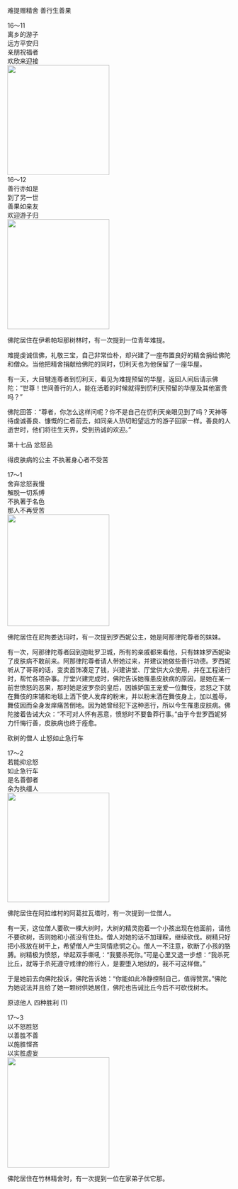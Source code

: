 难提赠精舍 善行生善果

<div class="e2">
<div>
16～11<br>
 离乡的游子<br>
 远方平安归<br>
 亲朋祝福者<br>
 欢欣来迎接
</div>
<img src="images/fjj-66-1.jpg" width="230" height="248"/>
</div>

<div class="e2">
<div>
16～12<br>
 善行亦如是<br>
 到了另一世<br>
 善果如亲友<br>
 欢迎游子归
</div>
<img src="images/fjj-66-2.jpg" width="230" height="248"/>
</div>

佛陀居住在伊希帕坦那树林时，有一次提到一位青年难提。

难提虔诚信佛，礼敬三宝，自己非常俭朴，却兴建了一座布置良好的精舍捐给佛陀和僧众。当他把精舍捐献给佛陀的同时，忉利天也为他保留了一座华屋。

有一天，大目犍连尊者到忉利天，看见为难提预留的华屋，返回人间后请示佛陀：“世尊！世间善行的人，能在活着的时候就得到忉利天预留的华屋及其他富贵吗？”

佛陀回答：“尊者，你怎么这样问呢？你不是自己在忉利天亲眼见到了吗？天神等待虔诚善良、慷慨的仁者前去，如同亲人热切盼望远方的游子回家一样。善良的人逝世时，他们将往生天界，受到热诚的欢迎。”

第十七品 忿怒品

得皮肤病的公主 不执著身心者不受苦

<div class="e2">
<div>
17～1<br>
 舍弃忿怒我慢<br>
 解脱一切系缚<br>
 不执著于名色<br>
 那人不再受苦
</div>
<img src="images/fjj-66-3.jpg" width="230" height="252"/>
</div>

佛陀居住在尼拘娄达玛时，有一次提到罗西妮公主，她是阿那律陀尊者的妹妹。

有一次，阿那律陀尊者回到迦毗罗卫城，所有的亲戚都来看他，只有妹妹罗西妮染了皮肤病不敢前来。阿那律陀尊者请人带她过来，并建议她做些善行功德。罗西妮听从了哥哥的话，变卖首饰凑足了钱，兴建讲堂、厅堂供大众使用，并在工程进行时，帮忙各项杂事。厅堂兴建完成时，佛陀告诉她罹患皮肤病的原因，是她在某一前世愤怒的恶果，那时她是波罗奈的皇后，因嫉妒国王宠爱一位舞伎，忿怒之下就在舞伎的床铺和地毯上洒下使人发痒的粉末，并以粉末洒在舞伎身上，加以羞辱，舞伎因而全身发痒痛苦倒地。因为她曾经犯下这种恶行，所以今生罹患皮肤病。佛陀接着告诫大众：“不可对人怀有恶意，愤怒时不要鲁莽行事。”由于今世罗西妮努力忏悔行善，皮肤病也终于痊愈。

砍树的僧人 止怒如止急行车

<div class="e2">
<div>
17～2<br>
 若能抑忿怒<br>
 如止急行车<br>
 是名善御者<br>
 余为执缰人
</div>
<img src="images/fjj-66-4.jpg" width="230" height="247"/>
</div>

佛陀居住在阿拉维村的阿葛拉瓦塔时，有一次提到一位僧人。

有一天，这位僧人要砍一棵大树时，大树的精灵抱着一个小孩出现在他面前，请他不要砍树，否则她和小孩没有住处。僧人对她的话不加理睬，继续砍伐。树精只好把小孩放在树干上，希望僧人产生同情悲悯之心。僧人一不注意，砍断了小孩的胳膊。树精极为愤怒，举起双手嘶吼：“我要杀死你。”可是心里又退一步想：“我杀死比丘，就等于杀死遵守戒律的修行人，是要堕入地狱的，我不可这样做。”

于是她前去向佛陀投诉，佛陀告诉她：“你能如此冷静控制自己，值得赞赏。”佛陀为她说法并且给了她一颗树供她居住，佛陀也告诫比丘今后不可砍伐树木。

原谅他人 四种胜利 (1)

<div class="e2">
<div>
17～3<br>
 以不怒胜怒<br>
 以善胜不善<br>
 以施胜悭吝<br>
 以实胜虚妄
</div>
<img src="images/fjj-66-5.jpg" width="230" height="249"/>
</div>

佛陀居住在竹林精舍时，有一次提到一位在家弟子优它那。
